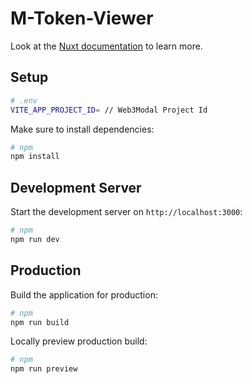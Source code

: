# M-Token-Viewer

Look at the [Nuxt documentation](https://nuxt.com/docs/getting-started/introduction) to learn more.

## Setup

```bash
# .env
VITE_APP_PROJECT_ID= // Web3Modal Project Id
```
Make sure to install dependencies:

```bash
# npm
npm install
```

## Development Server

Start the development server on `http://localhost:3000`:

```bash
# npm
npm run dev
```

## Production

Build the application for production:

```bash
# npm
npm run build
```

Locally preview production build:

```bash
# npm
npm run preview
```
